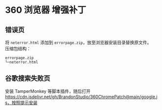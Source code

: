 # 360 浏览器 增强补丁

## 错误页
将 `neterror.html` 添加到 `errorpage.zip`，放至浏览器安装目录替换原文件。  
压缩包结构：
```
errorpage.zip
└─neterror.html
```

## 谷歌搜索失败页
安装 TamperMonkey 等脚本插件，随后打开 https://cdn.jsdelivr.net/gh/BrandonStudio/360ChromePatch@main/google.js，按照提示安装

